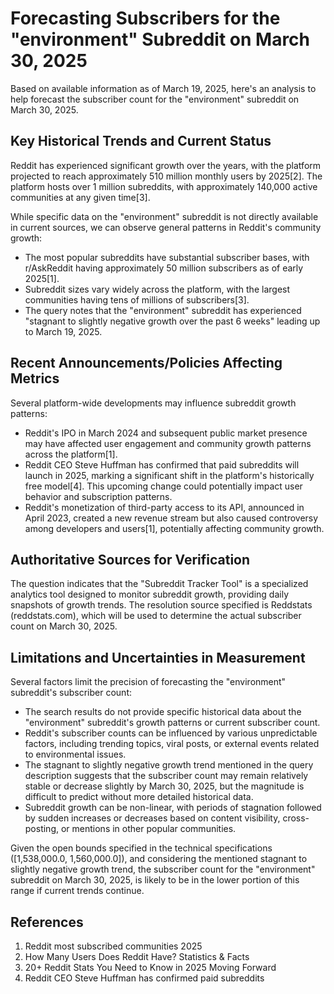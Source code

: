 # Forecasting Subscribers for the "environment" Subreddit on March 30, 2025

Based on available information as of March 19, 2025, here's an analysis to help forecast the subscriber count for the "environment" subreddit on March 30, 2025.

## Key Historical Trends and Current Status

Reddit has experienced significant growth over the years, with the platform projected to reach approximately 510 million monthly users by 2025[2]. The platform hosts over 1 million subreddits, with approximately 140,000 active communities at any given time[3].

While specific data on the "environment" subreddit is not directly available in current sources, we can observe general patterns in Reddit's community growth:

- The most popular subreddits have substantial subscriber bases, with r/AskReddit having approximately 50 million subscribers as of early 2025[1].
- Subreddit sizes vary widely across the platform, with the largest communities having tens of millions of subscribers[3].
- The query notes that the "environment" subreddit has experienced "stagnant to slightly negative growth over the past 6 weeks" leading up to March 19, 2025.

## Recent Announcements/Policies Affecting Metrics

Several platform-wide developments may influence subreddit growth patterns:

- Reddit's IPO in March 2024 and subsequent public market presence may have affected user engagement and community growth patterns across the platform[1].
- Reddit CEO Steve Huffman has confirmed that paid subreddits will launch in 2025, marking a significant shift in the platform's historically free model[4]. This upcoming change could potentially impact user behavior and subscription patterns.
- Reddit's monetization of third-party access to its API, announced in April 2023, created a new revenue stream but also caused controversy among developers and users[1], potentially affecting community growth.

## Authoritative Sources for Verification

The question indicates that the "Subreddit Tracker Tool" is a specialized analytics tool designed to monitor subreddit growth, providing daily snapshots of growth trends. The resolution source specified is Reddstats (reddstats.com), which will be used to determine the actual subscriber count on March 30, 2025.

## Limitations and Uncertainties in Measurement

Several factors limit the precision of forecasting the "environment" subreddit's subscriber count:

- The search results do not provide specific historical data about the "environment" subreddit's growth patterns or current subscriber count.
- Reddit's subscriber counts can be influenced by various unpredictable factors, including trending topics, viral posts, or external events related to environmental issues.
- The stagnant to slightly negative growth trend mentioned in the query description suggests that the subscriber count may remain relatively stable or decrease slightly by March 30, 2025, but the magnitude is difficult to predict without more detailed historical data.
- Subreddit growth can be non-linear, with periods of stagnation followed by sudden increases or decreases based on content visibility, cross-posting, or mentions in other popular communities.

Given the open bounds specified in the technical specifications ([1,538,000.0, 1,560,000.0]), and considering the mentioned stagnant to slightly negative growth trend, the subscriber count for the "environment" subreddit on March 30, 2025, is likely to be in the lower portion of this range if current trends continue.

## References

1. Reddit most subscribed communities 2025
2. How Many Users Does Reddit Have? Statistics & Facts
3. 20+ Reddit Stats You Need to Know in 2025 Moving Forward
4. Reddit CEO Steve Huffman has confirmed paid subreddits
